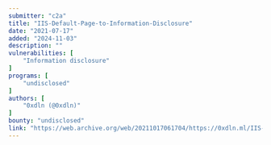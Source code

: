 ```yaml
---
submitter: "c2a"
title: "IIS-Default-Page-to-Information-Disclosure"
date: "2021-07-17"
added: "2024-11-03"
description: ""
vulnerabilities: [
    "Information disclosure"
]
programs: [
    "undisclosed"
]
authors: [
    "0xdln (@0xdln)"
]
bounty: "undisclosed"
link: "https://web.archive.org/web/20211017061704/https://0xdln.ml/IIS-Default-Page-to-Information-Disclosure/"
---
```




